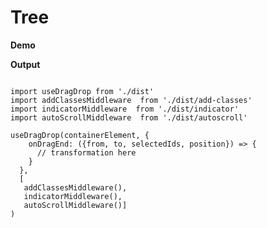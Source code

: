 # Tree

<script setup>
import { ref, shallowRef, triggerRef, watch, watchEffect, reactive, customRef, onMounted, toRef, computed, defineComponent } from 'vue'
import data from './MOCK_DATA.json'

import useDragDrop from './src'
import addClassesMiddleware  from './src/add-classes'
import indicatorMiddleware  from './src/indicator'
import autoScrollMiddleware  from './src/autoscroll'
import dragImageMiddleware  from './src/drag-image'
import { moveTreeNodesById }  from './src/utils'


import  Tree  from './src/Tree.vue'

const root = ref({id: "root", children: data})
const container = ref(null)

onMounted(() => {
  useDragDrop(container.value, {
  dropPositionFn: ({ target, from }) => {
    const isDropElementParent =   !!target.parentElement.querySelector('ul li')
    const isOwnChild =   from.contains(target)
    const isDropElementNested = !!target.getAttribute('data-parent-id')
    return isOwnChild ? 'none' : isDropElementParent ? 'notAfter': 'all'
   } ,
    onDragEnd: ({from, to, selectedElements, position}) => {
      const index = parseInt(to.getAttribute('data-index'))
      const toId = to.getAttribute('data-id')
      const toParentId = to.getAttribute('data-parent-id') || 'root'
      const selectedIds = selectedElements.map((e) => e.getAttribute('data-id'))
      if(position == 'in') {
        moveTreeNodesById(root.value, toId, selectedIds, 0)
      } else if (position === 'after'){
        moveTreeNodesById(root.value, toParentId, selectedIds, index + 1)
      } else if (position === 'before'){
        moveTreeNodesById(root.value, toParentId, selectedIds, index)
      }
    }},[addClassesMiddleware(), indicatorMiddleware(), autoScrollMiddleware(), dragImageMiddleware({minElements: 0})])
})
</script>


**Demo**

<div ref='container' >
<tree :node='root' :level='0' ></tree>
</div>

<style>

span:has(+ ul) { font-weight: bold; }
[draggable="true"], .dragging{ opacity: 0.5; }
[draggable="true"] { cursor: grabbing; }
li { cursor: grab; }

@keyframes drop {
  0% { background: #999; }
  100% { background: #fff; }
}
.drop { animation: drop .35s ease; }
</style>


**Output**

```js{4}

import useDragDrop from './dist'
import addClassesMiddleware  from './dist/add-classes'
import indicatorMiddleware  from './dist/indicator'
import autoScrollMiddleware  from './dist/autoscroll'

useDragDrop(containerElement, {
    onDragEnd: ({from, to, selectedIds, position}) => {
      // transformation here
    }
  },
  [ 
   addClassesMiddleware(),
   indicatorMiddleware(), 
   autoScrollMiddleware()]
)

```
